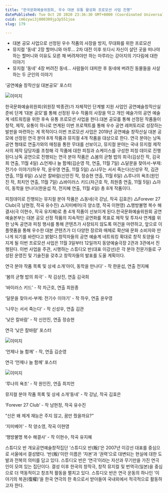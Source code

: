 ```yaml
---
title: "한국문화예술위원회, 우수 대본 유통 활성화 프로모션 사업 진행"
datePublished: Tue Oct 20 2020 23:36:30 GMT+0000 (Coordinated Universal Time)
cuid: cm6zywi3j000309jp3p551joa
slug: 179

---
```



- 대본 공모 사업으로 선정된 우수 작품의 사장을 방지, 무대화를 위한 프로모션
- 뮤지컬 '동네' 2장 할머니와 마루... 2차 대전 이후 또다시 자신이 살던 곳을 떠나야 하는 할머니와 이유도 모른 채 버려져야만 하는 마루라는 강아지의 기다림에 대한 이야기
- 뮤지컬 '동네' 4장 버려진 동네... 사람들이 대피한 후 동네에 버려진 동물들을 사살하는 두 군인의 이야기

‘공연예술 창작산실 대본공모’ 포스터

![이미지](https://cdn.hashnode.com/res/hashnode/image/upload/v1739247237879/3f4f8875-8ade-420f-80a4-2496b62ef792.jpeg)

한국문화예술위원회(위원장 박종관)가 자체적인 단계별 지원 사업인 공연예술창작산실 준비 단계 ‘대본 공모’를 통해 선정된 우수 작품의 사장을 막고 개인 예술가의 공연 예술계 네트워킹을 위한 후속 유통 프로모션 사업을 한다.대본 공모를 통해 선정된 작품들이 창작, 제작, 유통이 하나로 연계된 이번 프로젝트를 통해 우수 공연 레퍼토리로 성장하는 발판을 마련하는 게 목적이다.이번 프로모션 사업은 2019년 공연예술 창작산실 대본 공모에 선정된 연극 분야 8개 작품과 뮤지컬 4개 작품을 대상으로 한다. 연극 분야는 낭독 공연 형태로 연출가와의 매칭을 통한 무대를 선보이고, 뮤지컬 분야는 국내 뮤지컬 제작사의 제작 담당자를 초청해 각 작품에 대한 피칭과 쇼케이스를 구성한 피칭 데이로 진행된다.낭독 공연으로 진행되는 연극 분야 작품은 △봄의 균형 밥의 희극(김상진 작, 김국희 연출, 11월 4일) △언제나 늘 함께(김순영 작, 연출, 11월 7일) △달문을 찾아서-부제: 전기수 이야기(하우 작, 윤우영 연출, 11월 5일) △나무는 서서 죽는다(신성우 작, 김관 연출, 11월 6일) △낮은 칼바람(신안진 작, 정승현 연출, 11월 6일) △루나의 욕조(원인진 작, 최치언 연출, 11월 7일) △바이러스 키드(차근호 작, 최원종 연출, 11월 5일) △아이, 동학을 만나다(한윤섭 작, 전지혜 연출, 11월 4일) 총 8개 작품이다.

피칭데이로 진행되는 뮤지컬 분야 작품은 △동네(극 강남, 작곡 김효은) △Forever 27 Club(극 남현정, 작곡 유수진) △지미베어(극 양소영, 작곡 이현영) △행방불명 복수 해결사(극 이현수, 작곡 유지혜)로 총 4개 작품이 선보이게 된다.한국문화예술위원회 공연예술본부는 대본 공모 선정 작품의 지속적인 공연화를 목표로 제작 및 투자사 연계를 위한 낭독 공연과 피칭 행사를 통해 콘텐츠가 사장되지 않도록 여건을 마련하고, 앞으로 이 플랫폼을 통해 우수한 대본 콘텐츠가 더 다양한 장르와 매체로 확산돼 문화 소비자와 만나게 되기를 바란다고 밝혔다.창작자들의 공연 예술계 네트워킹 확대로 창작 토양을 다지게 될 이번 프로모션 사업은 11월 3일부터 12일까지 동양예술극장 2관과 3관에서 진행된다. 이번 사업을 주관, 시행하는 스튜디오 반(대표 이강선)은 각 분야 전문가들로 구성된 운영진 및 기술진을 갖추고 창작자들의 발표를 도울 계획이다.

연극 분야 작품 목록 및 상세 소개‘아이, 동학을 만나다’ - 작 한윤섭, 연출 전지혜

‘봄의 균형 밥의 희극’ - 작 김상진, 연출 김국희

‘바이러스 키드’ - 작 차근호, 연출 최원종

‘달문을 찾아서-부제: 전기수 이야기’ - 작 하우, 연출 윤우영

‘나무는 서서 죽는다’ - 작 신성우, 연출 김관

‘낮은 칼바람’ - 작 신안진, 연출 정승현

연극 ‘낮은 칼바람’ 포스터

![이미지](https://cdn.hashnode.com/res/hashnode/image/upload/v1739247240072/f26bc0e8-2235-4a6e-8044-6a128cc9e00d.jpeg)

‘언제나 늘 함께’ - 작, 연출 김순영

연극 ‘언제나 늘 함께’ 포스터

![이미지](https://cdn.hashnode.com/res/hashnode/image/upload/v1739247242207/69cf79c6-b6a6-4c0d-a7d0-57e94c1b5aa3.jpeg)

‘루나의 욕조’ - 작 원인진, 연출 최치언

뮤지컬 분야 작품 목록 및 상세 소개‘동네’ - 작 강남, 작곡 김효은

‘Forever 27 Club’ - 작 남현정, 작곡 유수진

“신은 왜 제게 재능은 주지 않고, 꿈만 줬을까요?”

‘지미베어’ - 작 양소영, 작곡 이현영

‘행방불명 복수 해결사’ - 작 이현수, 작곡 유지혜

스튜디오 반 개요공연예술창작집단 ‘스튜디오 반(叛)’은 2007년 이강선 대표를 중심으로 서울에서 결성됐다. ‘반(叛)’이란 이름은 ‘자본’과 ‘권력’으로 대변되는 현실에 대한 도발과 전복의 의미를 담고 있다. 스튜디오 반은 ‘연극’이라는 자산과 무기만을 가진 연극인이 모여 있는 집단이다. 결성 이후 한국의 창작극, 창작 뮤지컬 및 번역극(일본)을 중심으로 더 역동적이고 창조적 활동을 펼치고 있다. 스튜디오 반은 연극 운동의 하나인 ‘이야기의 복권(復權)’을 한국 연극의 한 축으로서 받아들여 국내외에서 적극적으로 활동하고자 한다.
